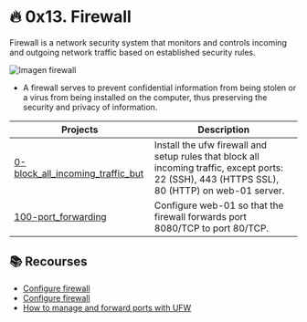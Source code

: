 # 🔥 0x13. Firewall

Firewall is a network security system that monitors and controls incoming and outgoing network traffic based on established security rules.

![Imagen firewall](https://user-images.githubusercontent.com/85373056/168180911-34edf317-0d96-4fad-97b2-ae313639f8f4.png)

- A firewall serves to prevent confidential information from being stolen or a virus from being installed on the computer, thus preserving the security and privacy of information.

| Projects | Description |
| --- | --- |
| [0-block_all_incoming_traffic_but](https://github.com/LuisaPinillos/holberton-system_engineering-devops/blob/main/0x13-firewall/0-block_all_incoming_traffic_but) | Install the ufw firewall and setup rules that block all incoming traffic, except ports: 22 (SSH), 443 (HTTPS SSL), 80 (HTTP) on web-01 server. |
| [100-port_forwarding](https://github.com/LuisaPinillos/holberton-system_engineering-devops/blob/main/0x13-firewall/100-port_forwarding)| Configure web-01 so that the firewall forwards port 8080/TCP to port 80/TCP. |

## 📚 Recourses
- [Configure firewall](https://www.digitalocean.com/community/tutorials/como-configurar-un-firewall-con-ufw-en-ubuntu-18-04-es)
- [Configure firewall](https://computernewage.com/2014/08/10/como-configurar-el-firewall-ufw-en-ubuntu/)
- [How to manage and forward ports with UFW](https://www.arubacloud.com/tutorial/how-to-manage-and-forward-ports-with-ufw-on-ubuntu-18-04.aspx)
